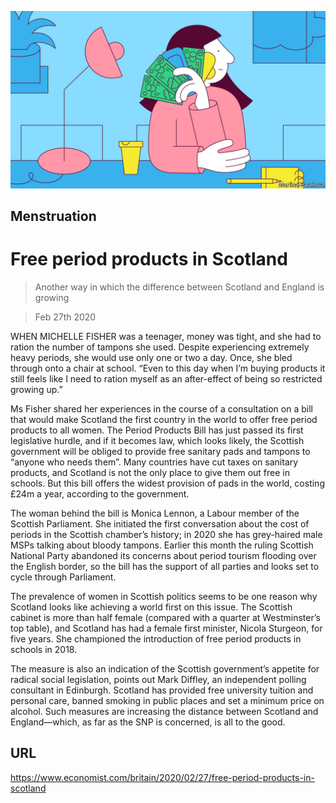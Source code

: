 ![](./images/20200229_BRD001_0.jpg)

## Menstruation

# Free period products in Scotland

> Another way in which the difference between Scotland and England is growing

> Feb 27th 2020

WHEN MICHELLE FISHER was a teenager, money was tight, and she had to ration the number of tampons she used. Despite experiencing extremely heavy periods, she would use only one or two a day. Once, she bled through onto a chair at school. “Even to this day when I’m buying products it still feels like I need to ration myself as an after-effect of being so restricted growing up.”

Ms Fisher shared her experiences in the course of a consultation on a bill that would make Scotland the first country in the world to offer free period products to all women. The Period Products Bill has just passed its first legislative hurdle, and if it becomes law, which looks likely, the Scottish government will be obliged to provide free sanitary pads and tampons to “anyone who needs them”. Many countries have cut taxes on sanitary products, and Scotland is not the only place to give them out free in schools. But this bill offers the widest provision of pads in the world, costing £24m a year, according to the government.

The woman behind the bill is Monica Lennon, a Labour member of the Scottish Parliament. She initiated the first conversation about the cost of periods in the Scottish chamber’s history; in 2020 she has grey-haired male MSPs talking about bloody tampons. Earlier this month the ruling Scottish National Party abandoned its concerns about period tourism flooding over the English border, so the bill has the support of all parties and looks set to cycle through Parliament.

The prevalence of women in Scottish politics seems to be one reason why Scotland looks like achieving a world first on this issue. The Scottish cabinet is more than half female (compared with a quarter at Westminster’s top table), and Scotland has had a female first minister, Nicola Sturgeon, for five years. She championed the introduction of free period products in schools in 2018.

The measure is also an indication of the Scottish government’s appetite for radical social legislation, points out Mark Diffley, an independent polling consultant in Edinburgh. Scotland has provided free university tuition and personal care, banned smoking in public places and set a minimum price on alcohol. Such measures are increasing the distance between Scotland and England—which, as far as the SNP is concerned, is all to the good.

## URL

https://www.economist.com/britain/2020/02/27/free-period-products-in-scotland
